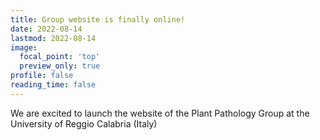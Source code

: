 ```yaml
---
title: Group website is finally online!
date: 2022-08-14
lastmod: 2022-08-14
image:
  focal_point: 'top'
  preview_only: true
profile: false
reading_time: false
---
```


We are excited to launch the website of the Plant Pathology Group at the University of Reggio Calabria (Italy)

<!--more-->

